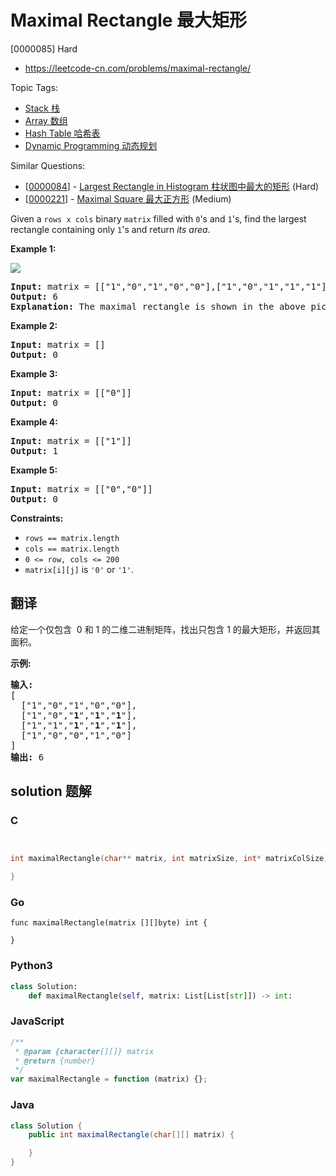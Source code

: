 # Maximal Rectangle 最大矩形

[0000085] Hard

- https://leetcode-cn.com/problems/maximal-rectangle/

Topic Tags:

- [Stack 栈](https://leetcode-cn.com/tag/stack/)
- [Array 数组](https://leetcode-cn.com/tag/array/)
- [Hash Table 哈希表](https://leetcode-cn.com/tag/hash-table/)
- [Dynamic Programming 动态规划](https://leetcode-cn.com/tag/dynamic-programming/)

Similar Questions:

- [[0000084](https://leetcode-cn.com/problems/largest-rectangle-in-histogram/)] - [Largest Rectangle in Histogram 柱状图中最大的矩形](./0000084.largest-rectangle-in-histogram.md) (Hard)
- [[0000221](https://leetcode-cn.com/problems/maximal-square/)] - [Maximal Square 最大正方形](./0000221.maximal-square.md) (Medium)

Given a `rows x cols` binary `matrix` filled with `0`'s and `1`'s, find the largest rectangle containing only `1`'s and return _its area_.

**Example 1:**

![](https://assets.leetcode.com/uploads/2020/09/14/maximal.jpg)

<pre><strong>Input:</strong> matrix = [["1","0","1","0","0"],["1","0","1","1","1"],["1","1","1","1","1"],["1","0","0","1","0"]]
<strong>Output:</strong> 6
<strong>Explanation:</strong> The maximal rectangle is shown in the above picture.
</pre>

**Example 2:**

<pre><strong>Input:</strong> matrix = []
<strong>Output:</strong> 0
</pre>

**Example 3:**

<pre><strong>Input:</strong> matrix = [["0"]]
<strong>Output:</strong> 0
</pre>

**Example 4:**

<pre><strong>Input:</strong> matrix = [["1"]]
<strong>Output:</strong> 1
</pre>

**Example 5:**

<pre><strong>Input:</strong> matrix = [["0","0"]]
<strong>Output:</strong> 0
</pre>

**Constraints:**

- `rows == matrix.length`
- `cols == matrix.length`
- `0 <= row, cols <= 200`
- `matrix[i][j]` is `'0'` or `'1'`.

## 翻译

给定一个仅包含  0 和 1 的二维二进制矩阵，找出只包含 1 的最大矩形，并返回其面积。

**示例:**

<pre><strong>输入:</strong>
[
  ["1","0","1","0","0"],
  ["1","0","<strong>1</strong>","<strong>1</strong>","<strong>1</strong>"],
  ["1","1","<strong>1</strong>","<strong>1</strong>","<strong>1</strong>"],
  ["1","0","0","1","0"]
]
<strong>输出:</strong> 6</pre>

## solution 题解

### C

```c


int maximalRectangle(char** matrix, int matrixSize, int* matrixColSize){

}
```

### Go

```golang
func maximalRectangle(matrix [][]byte) int {

}
```

### Python3

```python
class Solution:
    def maximalRectangle(self, matrix: List[List[str]]) -> int:
```

### JavaScript

```javascript
/**
 * @param {character[][]} matrix
 * @return {number}
 */
var maximalRectangle = function (matrix) {};
```

### Java

```java
class Solution {
    public int maximalRectangle(char[][] matrix) {

    }
}
```
